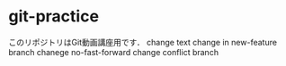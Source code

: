 # git-practice
このリポジトリはGit動画講座用です．
change text
change in new-feature branch 
chanege no-fast-forward
change conflict branch
